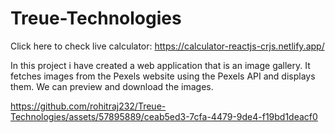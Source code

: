 # Treue-Technologies

Click here to check live calculator: https://calculator-reactjs-crjs.netlify.app/

In this project i have created a web application that is an image gallery. It fetches images from the Pexels website using the Pexels API and displays them. We can preview and download the images.

https://github.com/rohitraj232/Treue-Technologies/assets/57895889/ceab5ed3-7cfa-4479-9de4-f19bd1deacf0

